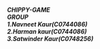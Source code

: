 ***CHIPPY-GAME***
***<br>GROUP***
***<br>1.Navneet Kaur(C0744086)***
***<br>2.Harman kaur(C0744086)***
***<br>3.Satwinder Kaur(C0748256)***
